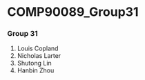 # COMP90089_Group31

### Group 31
1. Louis Copland
2. Nicholas Larter
3. Shutong Lin
4. Hanbin Zhou

